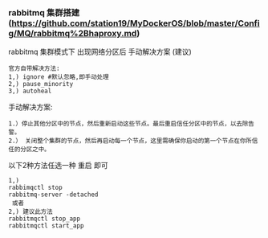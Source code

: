### rabbitmq 集群搭建 (https://github.com/station19/MyDockerOS/blob/master/Config/MQ/rabbitmq%2Bhaproxy.md)
rabbitmq 集群模式下 出现网络分区后 手动解决方案 (建议)
<br>
```
官方自带解决方法: 
1,) ignore #默认忽略,即手动处理
2,) pause_minority 
3,) autoheal 
```
手动解决方案:
<br>
```
1.）停止其他分区中的节点，然后重新启动这些节点。最后重启信任分区中的节点，以去除告警。 
2.） 关闭整个集群的节点，然后再启动每一个节点，这里需确保你启动的第一个节点在你所信任的分区之中。
```
以下2种方法任选一种 重启 即可
<br>
```
1,) 
rabbimqctl stop
rabbitmq-server -detached
 或者
2,) 建议此方法
rabbitmqctl stop_app 
rabbitmqctl start_app
```
